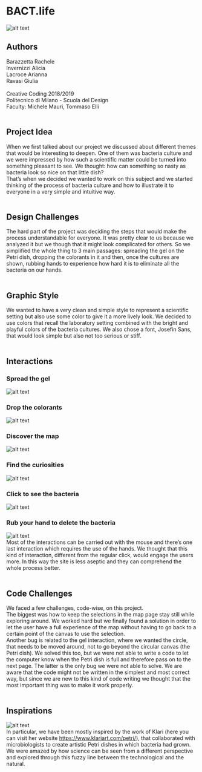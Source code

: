 # BACT.life

![alt text](https://github.com/drawwithcode/2018-group-work-group-04/blob/master/cover.png)

## Authors <br>
Barazzetta Rachele <br>
Invernizzi Alicia<br>
Lacroce Arianna<br>
Ravasi Giulia<br>
<br>
Creative Coding 2018/2019<br>
Politecnico di Milano - Scuola del Design<br>
Faculty: Michele Mauri, Tommaso Elli<br>
<br>

## Project Idea<br>
When we first talked about our project we discussed about different themes that would be interesting to deepen. One of them was bacteria culture and we were impressed by how such a scientific matter could be turned into something pleasant to see.
We thought: how can something so nasty as bacteria look so nice on that little dish?<br>
That’s when we decided we wanted to work on this subject and we started thinking of the process of bacteria culture and how to illustrate it to everyone in a very simple and intuitive way.<br>
<br>
## Design Challenges<br>
The hard part of the project was deciding the steps that would make the process understandable for everyone. It was pretty clear to us because we analyzed it but we though that it might look complicated for others. So we simplified the whole thing to 3 main passages: spreading the gel on the Petri dish, dropping the colorants in it and then, once the cultures are shown, rubbing hands to experience how hard it is to eliminate all the bacteria on our hands.<br>
<br>
## Graphic Style<br>
We wanted to have a very clean and simple style to represent a scientific setting but also use some color to give it a more lively look. We decided to use colors that recall the laboratory setting combined with the bright and playful colors of the bacteria cultures. We also chose a font, Josefin Sans, that would look simple but also not too serious or stiff.<br>
<br>
## Interactions<br>

### Spread the gel<br>
![alt text](https://github.com/drawwithcode/2018-group-work-group-04/blob/master/gel.gif)

### Drop the colorants<br>
![alt text](https://github.com/drawwithcode/2018-group-work-group-04/blob/master/colorants.gif)

### Discover the map<br>
![alt text](https://github.com/drawwithcode/2018-group-work-group-04/blob/master/map.gif)

### Find the curiosities<br>
![alt text](https://github.com/drawwithcode/2018-group-work-group-04/blob/master/curiosities.gif)

### Click to see the bacteria<br>
![alt text](https://github.com/drawwithcode/2018-group-work-group-04/blob/master/click.gif)

### Rub your hand to delete the bacteria<br>
![alt text](https://github.com/drawwithcode/2018-group-work-group-04/blob/master/rub.gif)
<br>
Most of the interactions can be carried out with the mouse and there’s one last interaction which requires the use of the hands. We thought that this kind of interaction, different from the regular click, would engage the users more. In this way the site is less aseptic and they can comprehend the whole process better.<br>
<br>
## Code Challenges<br>
We faced a few challenges, code-wise, on this project. <br>
The biggest was how to keep the selections in the map page stay still while exploring around. We worked hard but we finally found a solution in order to let the user have a full experience of the map without having to go back to a certain point of the canvas to use the selection.<br>
Another bug is related to the gel interaction, where we wanted the circle, that needs to be moved around, not to go beyond the circular canvas (the Petri dish). We solved this too, but we were not able to write a code to let the computer know when the Petri dish is full and therefore pass on to the next page. The latter is the only bug we were not able to solve.
We are aware that the code might not be written in the simplest and most correct way, but since we are new to this kind of code writing we thought that the most important thing was to make it work properly.<br>
<br>
## Inspirations<br>
![alt text](https://github.com/drawwithcode/2018-group-work-group-04/blob/master/klari.png)<br>
In particular, we have been mostly inspired by the work of Klari (here you can visit her website https://www.klariart.com/petri/), that collaborated with microbiologists to create artistic Petri dishes in which bacteria had grown. We were amazed by how science can be seen from a different perspective and explored through this fuzzy line between the technological and the natural.
